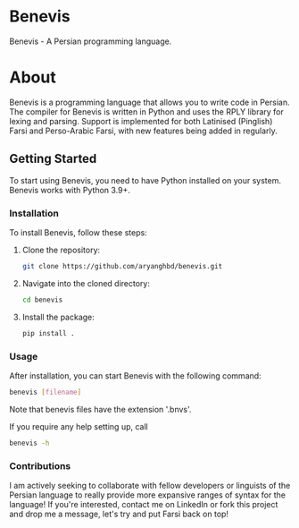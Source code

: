 # Benevis
Benevis - A Persian programming language.

# About

Benevis is a programming language that allows you to write code in Persian. The compiler for Benevis is written in Python and uses the RPLY library for lexing and parsing. Support is implemented for both Latinised (Pinglish) Farsi and Perso-Arabic Farsi, with new features being added in regularly.

## Getting Started

To start using Benevis, you need to have Python installed on your system. Benevis works with Python 3.9+.

### Installation

To install Benevis, follow these steps:

1. Clone the repository:
    ```bash
    git clone https://github.com/aryanghbd/benevis.git
    ```

2. Navigate into the cloned directory:
    ```bash
    cd benevis
    ```

3. Install the package:
    ```bash
    pip install .
    ```

### Usage

After installation, you can start Benevis with the following command:

```bash
benevis [filename]
```

Note that benevis files have the extension '.bnvs'.

If you require any help setting up, call
```bash
benevis -h
```

### Contributions

I am actively seeking to collaborate with fellow developers or linguists of the Persian language to really provide more expansive ranges of syntax for the language! If you're interested, contact me on LinkedIn or fork this project and drop me a message, let's try and put Farsi back on top!
